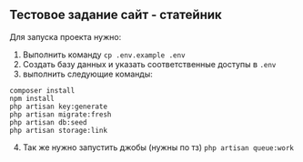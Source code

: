 ## Тестовое задание сайт - статейник

Для запуска проекта нужно:
1. Выполнить команду ```cp .env.example .env```
2. Создать базу данных и указать соответственные доступы в ```.env```
3. выполнить следующие команды:
```
composer install
npm install
php artisan key:generate
php artisan migrate:fresh
php artisan db:seed
php artisan storage:link
```
4. Так же нужно запустить джобы (нужны по тз) ```php artisan queue:work```